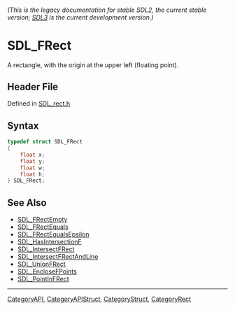 ###### (This is the legacy documentation for stable SDL2, the current stable version; [SDL3](https://wiki.libsdl.org/SDL3/) is the current development version.)
# SDL_FRect

A rectangle, with the origin at the upper left (floating point).

## Header File

Defined in [SDL_rect.h](https://github.com/libsdl-org/SDL/blob/SDL2/include/SDL_rect.h)

## Syntax

```c
typedef struct SDL_FRect
{
    float x;
    float y;
    float w;
    float h;
} SDL_FRect;
```

## See Also

* [SDL_FRectEmpty](SDL_FRectEmpty)
* [SDL_FRectEquals](SDL_FRectEquals)
* [SDL_FRectEqualsEpsilon](SDL_FRectEqualsEpsilon)
* [SDL_HasIntersectionF](SDL_HasIntersectionF)
* [SDL_IntersectFRect](SDL_IntersectFRect)
* [SDL_IntersectFRectAndLine](SDL_IntersectFRectAndLine)
* [SDL_UnionFRect](SDL_UnionFRect)
* [SDL_EncloseFPoints](SDL_EncloseFPoints)
* [SDL_PointInFRect](SDL_PointInFRect)

----
[CategoryAPI](CategoryAPI), [CategoryAPIStruct](CategoryAPIStruct), [CategoryStruct](CategoryStruct), [CategoryRect](CategoryRect)


